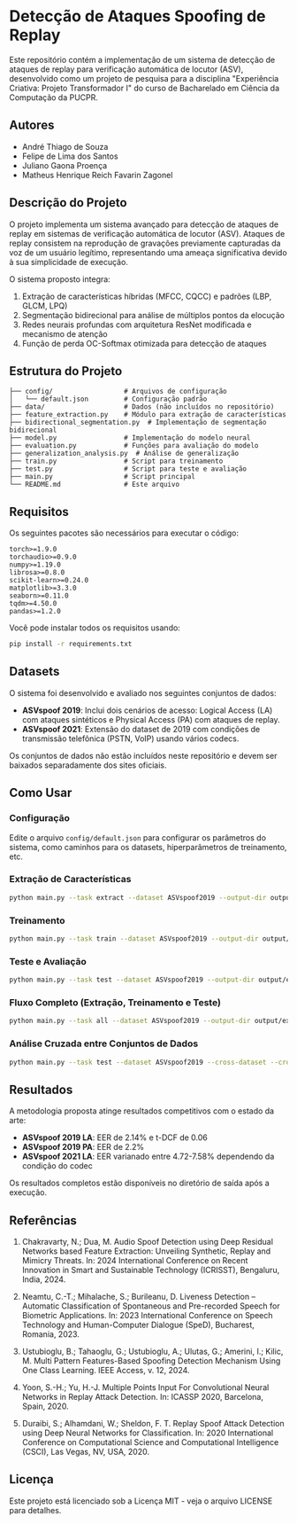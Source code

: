 # Detecção de Ataques Spoofing de Replay

Este repositório contém a implementação de um sistema de detecção de ataques de replay para verificação automática de locutor (ASV), desenvolvido como um projeto de pesquisa para a disciplina "Experiência Criativa: Projeto Transformador I" do curso de Bacharelado em Ciência da Computação da PUCPR.

## Autores

- André Thiago de Souza
- Felipe de Lima dos Santos
- Juliano Gaona Proença
- Matheus Henrique Reich Favarin Zagonel

## Descrição do Projeto

O projeto implementa um sistema avançado para detecção de ataques de replay em sistemas de verificação automática de locutor (ASV). Ataques de replay consistem na reprodução de gravações previamente capturadas da voz de um usuário legítimo, representando uma ameaça significativa devido à sua simplicidade de execução.

O sistema proposto integra:

1. Extração de características híbridas (MFCC, CQCC) e padrões (LBP, GLCM, LPQ)
2. Segmentação bidirecional para análise de múltiplos pontos da elocução
3. Redes neurais profundas com arquitetura ResNet modificada e mecanismo de atenção
4. Função de perda OC-Softmax otimizada para detecção de ataques

## Estrutura do Projeto

```
├── config/                  # Arquivos de configuração
│   └── default.json         # Configuração padrão
├── data/                    # Dados (não incluídos no repositório)
├── feature_extraction.py    # Módulo para extração de características
├── bidirectional_segmentation.py  # Implementação de segmentação bidirecional
├── model.py                 # Implementação do modelo neural
├── evaluation.py            # Funções para avaliação do modelo
├── generalization_analysis.py  # Análise de generalização
├── train.py                 # Script para treinamento
├── test.py                  # Script para teste e avaliação
├── main.py                  # Script principal
└── README.md                # Este arquivo
```

## Requisitos

Os seguintes pacotes são necessários para executar o código:

```
torch>=1.9.0
torchaudio>=0.9.0
numpy>=1.19.0
librosa>=0.8.0
scikit-learn>=0.24.0
matplotlib>=3.3.0
seaborn>=0.11.0
tqdm>=4.50.0
pandas>=1.2.0
```

Você pode instalar todos os requisitos usando:

```bash
pip install -r requirements.txt
```

## Datasets

O sistema foi desenvolvido e avaliado nos seguintes conjuntos de dados:

- **ASVspoof 2019**: Inclui dois cenários de acesso: Logical Access (LA) com ataques sintéticos e Physical Access (PA) com ataques de replay.
- **ASVspoof 2021**: Extensão do dataset de 2019 com condições de transmissão telefônica (PSTN, VoIP) usando vários codecs.

Os conjuntos de dados não estão incluídos neste repositório e devem ser baixados separadamente dos sites oficiais.

## Como Usar

### Configuração

Edite o arquivo `config/default.json` para configurar os parâmetros do sistema, como caminhos para os datasets, hiperparâmetros de treinamento, etc.

### Extração de Características

```bash
python main.py --task extract --dataset ASVspoof2019 --output-dir output/experiment1
```

### Treinamento

```bash
python main.py --task train --dataset ASVspoof2019 --output-dir output/experiment1
```

### Teste e Avaliação

```bash
python main.py --task test --dataset ASVspoof2019 --output-dir output/experiment1
```

### Fluxo Completo (Extração, Treinamento e Teste)

```bash
python main.py --task all --dataset ASVspoof2019 --output-dir output/experiment1
```

### Análise Cruzada entre Conjuntos de Dados

```bash
python main.py --task test --dataset ASVspoof2019 --cross-dataset --cross-dataset-name ASVspoof2021 --output-dir output/experiment1
```

## Resultados

A metodologia proposta atinge resultados competitivos com o estado da arte:

- **ASVspoof 2019 LA**: EER de 2.14% e t-DCF de 0.06
- **ASVspoof 2019 PA**: EER de 2.2%
- **ASVspoof 2021 LA**: EER varianado entre 4.72-7.58% dependendo da condição do codec

Os resultados completos estão disponíveis no diretório de saída após a execução.

## Referências

1. Chakravarty, N.; Dua, M. Audio Spoof Detection using Deep Residual Networks based Feature Extraction: Unveiling Synthetic, Replay and Mimicry Threats. In: 2024 International Conference on Recent Innovation in Smart and Sustainable Technology (ICRISST), Bengaluru, India, 2024.

2. Neamtu, C.-T.; Mihalache, S.; Burileanu, D. Liveness Detection – Automatic Classification of Spontaneous and Pre-recorded Speech for Biometric Applications. In: 2023 International Conference on Speech Technology and Human-Computer Dialogue (SpeD), Bucharest, Romania, 2023.

3. Ustubioglu, B.; Tahaoglu, G.; Ustubioglu, A.; Ulutas, G.; Amerini, I.; Kilic, M. Multi Pattern Features-Based Spoofing Detection Mechanism Using One Class Learning. IEEE Access, v. 12, 2024.

4. Yoon, S.-H.; Yu, H.-J. Multiple Points Input For Convolutional Neural Networks in Replay Attack Detection. In: ICASSP 2020, Barcelona, Spain, 2020.

5. Duraibi, S.; Alhamdani, W.; Sheldon, F. T. Replay Spoof Attack Detection using Deep Neural Networks for Classification. In: 2020 International Conference on Computational Science and Computational Intelligence (CSCI), Las Vegas, NV, USA, 2020.

## Licença

Este projeto está licenciado sob a Licença MIT - veja o arquivo LICENSE para detalhes.